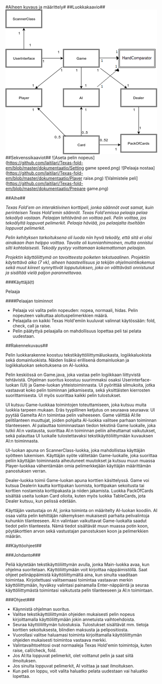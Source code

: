 #Aiheen kuvaus ja määrittely#
##Luokkakaavio##
![Luokkakaavio](https://github.com/laitilari/Texas-fold-em/blob/master/dokumentaatio/Luokkakaavio.png)
##Sekvenssikaaviot##
![Aseta pelin nopeus](https://github.com/laitilari/Texas-fold-em/blob/master/dokumentaatio/Setting game speed.png)
![Pelaaja nostaa](https://github.com/laitilari/Texas-fold-em/blob/master/dokumentaatio/Player raise.png)
![Valmistele peli](https://github.com/laitilari/Texas-fold-em/blob/master/dokumentaatio/Prepare game.png)

##Aihe##

*Texas Fold'em on interaktiivinen korttipeli, jonka säännöt ovat samat, kuin perinteisen Texas Hold'emin säännöt. Texas Fold'emissa pelaaja pelaa tekoälyä vastaan. Pelaajan tehtävänä on voittaa peli. Pelin voittaa, jos tekoälyltä loppuvat pelimerkit. Pelaaja häviää, jos pelaajalta itseltään loppuvat pelimerkit.*

*Pelin kehityksen tarkoituksena oli luoda niin hyvä tekoäly, että sitä ei olisi ainakaan ihan helppo voittaa. Tavoite oli kunnianhimoinen, mutta onnistui silti kohtalaisesti. Tekoäly pystyy voittamaan kokemattoman pelaajan.*

*Projektin käyttöliittymä on tavoitteesta poiketen tekstuaalinen. Projektiin käytettävä aika (7 vk), aiheen haasteellisuus ja tekijän ohjelmointikokemus sekä muut kiireet synnyttivät lopputuloksen, joka on välttävästi onnistunut ja sisältää vielä paljon parannettavaa.*

###Käyttäjä(t)

Pelaaja

####Pelaajan toiminnot

- Pelaaja voi valita pelin nopeuden: nopea, normaali, hidas. Pelin nopeuteen vaikuttaa aloituspelimerkkien määrä.
- Pelaajalla on kaikki Texas Hold'emiin kuuluvat valinnat käytössään: fold, check, call ja raise.
- Pelin päätyttyä pelaajalla on mahdollisuus lopettaa peli tai pelata uudestaan.

##Rakennekuvaus##

Pelin luokkarakenne koostuu tekstikäyttöliittymäluokasta, logiikkaluokista sekä domainluokista. Näiden lisäksi erillisenä domainluokan ja logiikkaluokan sekoituksena on AI-luokka.

Pelin keskiössä on Game.java, joka vastaa pelin logiikkaan liittyvistä tehtävistä. Ohjelman suoritus koostuu suurimmaksi osaksi Userinterface-luokan (UI) ja Game-luokan yhteistoiminnasta. UI pyörittää silmukoita, jotka vastaavat koko pelin toiminnan jatkamisesta, sekä yksittäisten kierrosten suorittamisesta. UI myös suorittaa kaikki pelin tulostukset.

UI kutsuu Game-luokkaa toimintojen toteuttamiseen, joka kutsuu muita luokkia tarpeen mukaan. Eräs tyypillinen ketjutus on seuraava seuraava: UI pyytää Gamelta AI:n toimintaa pelin vaiheeseen. Game välittää AI:lle pelitilanteen muuttujat, joiden pohjalta AI-luokka valitsee parhaan toiminnan tilanteeseen. AI palauttaa toiminnastaan tiedon tekstinä Game luokalle, joka tutkii AI:n vastausta, suorittaa AI:n toiminnan peliin aiheuttamat vaikutukset, sekä palauttaa UI luokalle tulostettavaksi tekstikäyttöliittymään kuvauksen AI:n toiminnasta.

UI-luokan apuna on ScannerClass-luokka, joka mahdollistaa käyttäjän syötteen lukemisen. Käyttäjän syöte välitetään Game-luokalle, joka suorittaa peliin käyttäjän toiminnasta aiheutuneet muutokset ja kutsuu muun muassa Player-luokkaa vähentämään omia pelimerkkejään käyttäjän määrittämän panostuksen verran.

Dealer-luokka toimii Game-luokan apuna korttien käsittelyssä. Game voi kutsua Dealerin kautta korttipakan luomista, korttipakan sekoitusta tai korttien nostamista korttipakasta ja niiden jakamista. Luokka PackOfCards sisältää useita luokan Card olioita, kuten myös luokka TableCards, jota Dealer kutsuu, kun pelissä edetään.

Käyttäjän vastustaja on AI, jonka toiminta on määritelty AI-luokan koodiin. AI osaa valita pelin kehittäjän näkemyksen mukaisesti parhaita pelivalintoja kuhunkin tilanteeseen. AI:n valintaan vaikuttavat Game-luokalta saadut tiedot pelin tilanteesta. Nämä tiedot sisältävät muun muassa potin koon, pöytäkorttien arvon sekä vastustajan panostuksen koon ja pelimerkkien määrän.

##Käyttöohjeet##

###Johdanto###

Peliä käytetään tekstikäyttöliittymän avulla, jonka Main-luokka avaa, kun ohjelma suoritetaan. Käyttöliittymään voit kirjoittaa näppäimistöllä. Saat ohjeet pelinäppäimistä käyttöliittymältä aina, kun sinulta vaaditaan toimintaa. Kirjoitettuasi valitsemaasi toimintaa vastaavan merkin käyttöliittymään, hyväksy valintasi painamalla Enter-näppäintä ja seuraa käyttöliittymästä toimintasi vaikutusta pelin tilanteeseen ja AI:n toimintaan.

###Ohjeet###
- Käynnistä ohjelman suoritus. 
- Valitse tekstikäyttöliittymän ohjeiden mukaisesti pelin nopeus kirjoittamalla käyttöliittymään jokin annetuista vaihtoehdoista.
- Seuraa käyttöliittymän tulostuksia. Tulostukset sisältävät mm. tietoja korttien sekoituksesta, blindien maksusta ja pelipositiosta.
- Vuorollasi valitse haluamasi toiminta kirjoittamalla käyttöliittymän ohjeiden mukaisesti toimintoa vastaava merkki.
- Valintavaihtoehtosi ovat normaaleja Texas Hold'emin toimintoja, kuten raise, call/check, fold.
- Jos AI:lta loppuvat pelimerkit, olet voittanut pelin ja saat siitä ilmoituksen.
- Jos sinulta loppuvat pelimerkit, AI voittaa ja saat ilmoituksen.
- Kun peli on loppu, voit valita haluatko pelata uudestaan vai haluatko lopettaa.

